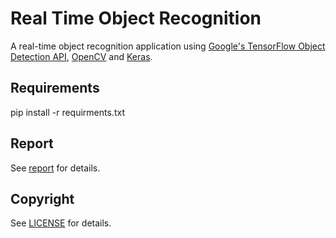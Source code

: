 # Real Time Object Recognition

A real-time object recognition application using [Google's TensorFlow Object Detection API](https://github.com/tensorflow/models/tree/master/research/object_detection), [OpenCV](http://opencv.org/) and [Keras](https://github.com/keras-team/keras). 

 
## Requirements
pip install -r requirments.txt

## Report 

See [report](https://github.com/sevmardi/real-time-object-recognition/blob/master/report/report.txt) for details.

## Copyright
See [LICENSE](LICENSE) for details.


